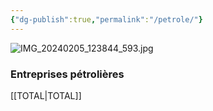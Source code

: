 ```yaml
---
{"dg-publish":true,"permalink":"/petrole/"}
---
```


![IMG_20240205_123844_593.jpg](/img/user/IMG_20240205_123844_593.jpg)

### Entreprises pétrolières 
[[TOTAL\|TOTAL]]

